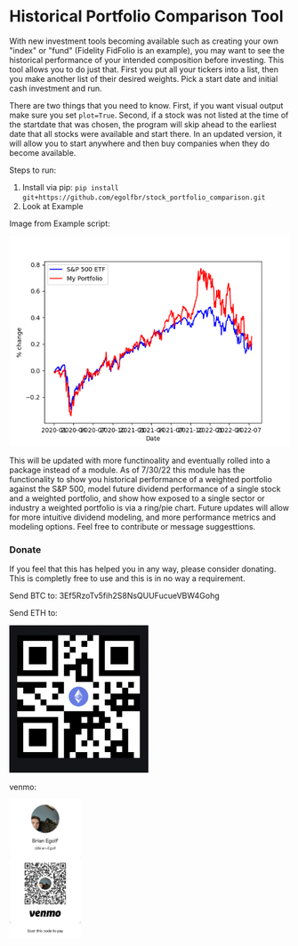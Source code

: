# Historical Portfolio Comparison Tool 

With new investment tools becoming available such as creating your own "index" or "fund" (Fidelity FidFolio is an example), you may want to see the historical performance of your intended composition before investing. This tool allows you to do just that. First you put all your tickers into a list, then you make another list of their desired weights. Pick a start date and initial cash investment and run. 

There are two things that you need to know. First, if you want visual output make sure you set ```plot=True```. Second, if a stock was not listed at the time of the startdate that was chosen, the program will skip ahead to the earliest date that all stocks were available and start there. In an updated version, it will allow you to start anywhere and then buy companies when they do become available. 


Steps to run:
1. Install via pip: ```pip install git+https://github.com/egolfbr/stock_portfolio_comparison.git```
2. Look at Example 

Image from Example script:

![Portfolio vs S&P 500 ETF](./pics/Figure_1.png)


This will be updated with more functinoality and eventually rolled into a package instead of a module. As of 7/30/22 this module has the functionality to show you historical performance of a weighted portfolio against the S&P 500, model future dividend performance of a single stock and a weighted portfolio, and show how exposed to a single sector or industry a weighted portfolio is via a ring/pie chart. Future updates will allow for more intuitive dividend modeling, and more performance metrics and modeling options. Feel free to contribute or message suggesttions.

### Donate
If you feel that this has helped you in any way, please consider donating. This is completly free to use and this is in no way a requirement. 

Send BTC to: 3Ef5RzoTv5fih2S8NsQUUFucueVBW4Gohg

Send ETH to: 

<img src="./pics/eth.png" width="250">

venmo: 

<img src="./pics/venmo.JPG" height="250">

